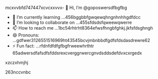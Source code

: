 mcxvvbfd747447xcvcxxvvx- 👋 Hi, I’m @goposwersdfbgfbg
- 🌱 I’m currently learning ...456bggbbfgwqewqhngnhnhhgdfdcc
- 💞️ I’m looking to collaborate on ...455sfdsdsfqweewqwerre
- 📫 How to reach me ...1bc54rhtrht8364efwsfhngbfghkj.jkfsfdsghngh
- 😄 Pronouns: ...gdfwer3126551516969ht43545bcvjmbnbbdfgdfsfdsdasdrewre62
- ⚡ Fun fact: ...rfdnfdfdfgfbgfrweewhrthtr
65adwersdfafsdfsfddsrexcverggrwercgnvdsddsdefdvxcxrgedx
<!---sjhmvfrexcvcxvvbgdfgdffdfgerbre
goposwer/goposwer is a ✨ special ✨ repository because its `README.md` (this file) appears onjyu your GitH35ufhb proredffile.bdffdf
You can click the Preview link to take a look at your changeadsdass.46245sdsssgerrgre
--->xzczxhmjhj
263nccvnbc
